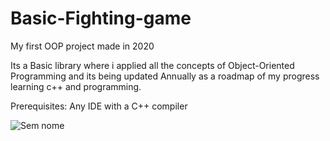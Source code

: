 # Basic-Fighting-game

My first OOP project made in 2020

Its a Basic library where i applied all the concepts of Object-Oriented Programming and its being updated Annually as a roadmap of my progress learning c++ and programming.

Prerequisites:
Any IDE with a C++ compiler

![Sem nome](https://user-images.githubusercontent.com/93994704/141988944-7ed9fb42-f1f6-4aee-bb95-9b707da9c097.png)



